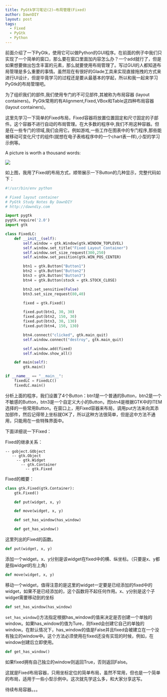 ```yaml
---
title: PyGtk学习笔记(2)–布局管理(Fixed)
author: DawnDIY
layout: post
tags:
  - Fixed
  - PyGtk
  - Python
---
```


前面介绍了一下PyGtk，使用它可以做Python的GUI程序。在前面的例子中我们只实现了一个简单的窗口，那么要在窗口里面加内容怎么办？一个add就行了，但是如果想要做出包含丰富的元素，那么就要使用布局管理了。写过GUI的人都知道布局管理是多么重要的事情。虽然现在有很好的Glade工具来实现直接拖拽的方式来进行UI设计，但是毕竟学习的过程还是要从最基本的学起，所以和我一起来学习PyGtk的布局管理吧。

为了组织我们的部件,我们使用专门的不可见部件,其被称为布局容器 (layout containers)。PyGtk常用的有Alignment,Fixed,VBox和Table这四种布局容器(layout containers)。

这里先学习一下简单的Fixed布局，Fixed容器将放置位置固定和尺寸固定的子部件。这个容器不进行自动的布局管理。在大多数的程序中,我们不用这种容器。但是在一些专门的领域,我们会用它。例如游戏,一些工作在图表中的专门程序,那些能被移动可变化尺寸的组件(就想在电子表格程序中的一个chart表一样),小型的学习示例等。

A picture is worth a thousand words:

[![][1]][1]

 [1]: http://i.imgur.com/qjBBNjJ.png

如上图，我用了Fixed的布局方式，顺带展示一下Button的几种显示，完整代码如下：


```python
#!/usr/bin/env python

# Fixed layout container
# PyGtk Study Notes By DawnDIY
# http://dawndiy.com

import pygtk
pygtk.require('2.0')
import gtk

class FixedLC:
    def __init__(self):
        self.window = gtk.Window(gtk.WINDOW_TOPLEVEL)
        self.window.set_title("Fixed Layout Container")
        self.window.set_size_request(300,250)
        self.window.set_position(gtk.WIN_POS_CENTER)

        btn1 = gtk.Button("Button1")
        btn2 = gtk.Button("Button2")
        btn3 = gtk.Button("Button3")
        btn4 = gtk.Button(stock = gtk.STOCK_CLOSE)

        btn2.set_sensitive(False)
        btn3.set_size_request(80,40)

        fixed = gtk.Fixed()

        fixed.put(btn1, 30, 30)
        fixed.put(btn2, 150, 30)
        fixed.put(btn3, 30, 130)
        fixed.put(btn4, 150, 130)

        btn4.connect("clicked", gtk.main_quit)
        self.window.connect("destroy", gtk.main_quit)

        self.window.add(fixed)
        self.window.show_all()

    def main(self):
        gtk.main()

if __name__ == "__main__":
    fixedLC = FixedLC()
    fixedLC.main()
```

分析上面的程序，我们设置了4个Button：btn1是一个普通的Button，btn2是一个不敏感的Button，btn3是一个自定义大小的Button，而btn4是根据GTK中的ITEM选择的一些常用Button。在窗口上，用Fixed容器来布局，调用put方法来向其添加部件，然后记得带上坐标就OK了，所以这种方法很简单，但是这中方法不通用，只能用在一些特殊界面中。

下面详细说一下Fixed：

Fixed的继承关系：

```
-- gobject.GObject
   -- gtk.Object
     -- gtk.Widget
       -- gtk.Container
         -- gtk.Fixed
 ```

Fixed的概要：

```python
class gtk.Fixed(gtk.Container):
    gtk.Fixed()

    def put(widget, x, y)

    def move(widget, x, y)

    def set_has_window(has_window)

    def get_has_window()
```

这里列出的Fixed的函数。

```python
def put(widget, x, y)
```

添加一个widget，x、y分别是该widget在fixed中的横、纵坐标。（只要是x、y都是指widget的左上角）

```python
def move(widget, x, y)
```

移动一个widget，值得注意的是这里的widget一定要是已经添加的fixed中的widget，如果不是已经添加的，这个函数将不起任何作用。x、y分别是这个子widget需要移动到的坐标

```python
def set_has_window(has_window)
```

`set_has_window`()方法指定根据has\_window的值来决定是否创建一个单独的window。如果has\_window的值为Ture，则fixed会创建它自己的单独的window。在默认情况下，has_window的值是False并且fixed会被建立在一个没有独立的window中。这个方法必须使用在fixed还没有实现的时候，例如，在window创建后立即使用。

```python
def get_has_window()
```

如果fixed拥有自己独立的window则返回True，否则返回False。


这就是Fixed布局容器，只用坐标定位的简单布局，虽然不常用，但也是一个简单的布局，适用于一些小型示例中。这次就先学这么多，和大家分享这写。

待续布局容器。。。

 
